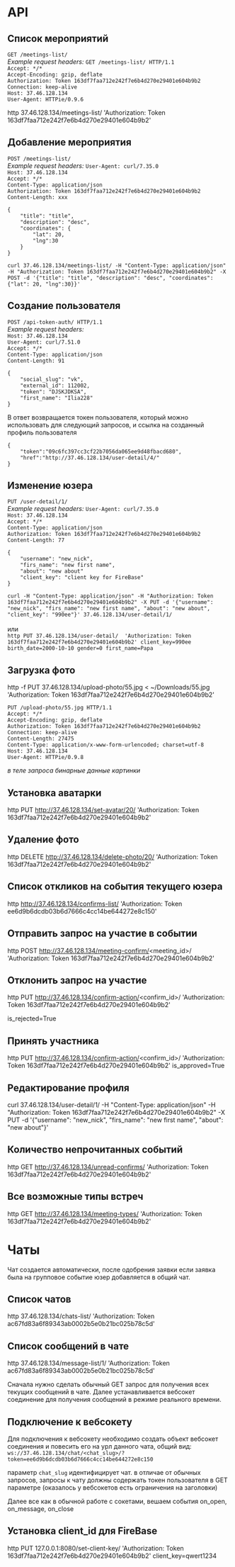 API
====
Список мероприятий
--------------------
`GET /meetings-list/`<br/>
*Example request headers:*
`GET /meetings-list/ HTTP/1.1`<br/>
`Accept: */*`<br/>
`Accept-Encoding: gzip, deflate`<br/>
`Authorization: Token 163df7faa712e242f7e6b4d270e29401e604b9b2`<br/>
`Connection: keep-alive`<br/>
`Host: 37.46.128.134`<br/>
`User-Agent: HTTPie/0.9.6`<br/>

http 37.46.128.134/meetings-list/ 'Authorization: Token 163df7faa712e242f7e6b4d270e29401e604b9b2'


Добавление мероприятия
-----------------------
`POST /meetings-list/`<br/>
*Example request headers:*
`User-Agent: curl/7.35.0`<br/>
`Host: 37.46.128.134`<br/>
`Accept: */*`<br/>
`Content-Type: application/json`<br/>
`Authorization: Token 163df7faa712e242f7e6b4d270e29401e604b9b2`<br/>
`Content-Length: xxx`<br/>

```
{
    "title": "title",
    "description": "desc",
    "coordinates": {
        "lat": 20,
        "lng":30
    }
}
```
`curl 37.46.128.134/meetings-list/ -H "Content-Type: application/json" -H "Authorization: Token 163df7faa712e242f7e6b4d270e29401e604b9b2" -X POST -d '{"title": "title", "description": "desc", "coordinates": {"lat": 20, "lng":30}}'`


Создание пользователя
---------------------
`POST /api-token-auth/ HTTP/1.1`<br/>
*Example request headers:*<br/>
`Host: 37.46.128.134`<br/>
`User-Agent: curl/7.51.0`<br/>
`Accept: */*`<br/>
`Content-Type: application/json`<br/>
`Content-Length: 91`<br/>
```
{
    "social_slug": "vk", 
    "external_id": 112002, 
    "token": "DJSKJDKSA", 
    "first_name": "Ilia228"
}
```

В ответ возвращается токен пользователя, который
можно использовать для следующий запросов, и ссылка
на созданный профиль пользователя

```
{
    "token":"09c6fc397cc3cf22b7056da065ee9d48fbacd680",
    "href":"http://37.46.128.134/user-detail/4/"
}
```

Изменение юзера
----------------
`PUT /user-detail/1/`<br/>
*Example request headers:*
`User-Agent: curl/7.35.0`<br/>
`Host: 37.46.128.134`<br/>
`Accept: */*`<br/>
`Content-Type: application/json`<br/>
`Authorization: Token 163df7faa712e242f7e6b4d270e29401e604b9b2`<br/>
`Content-Length: 77`<br/>

```
{
    "username": "new_nick",
    "firs_name": "new first name",
    "about": "new about"
    "client_key": "client key for FireBase"
}
```

```curl -H "Content-Type: application/json" -H "Authorization: Token 163df7faa712e242f7e6b4d270e29401e604b9b2" -X PUT -d '{"username": "new_nick", "firs_name": "new first name", "about": "new about", "client_key": "990ee"}' 37.46.128.134/user-detail/1/```<br/>
<br/>
или
<br/>
```http PUT 37.46.128.134/user-detail/  'Authorization: Token 163df7faa712e242f7e6b4d270e29401e604b9b2' client_key=990ee birth_date=2000-10-10 gender=0 first_name=Papa```

Загрузка фото
-------------

http -f PUT 37.46.128.134/upload-photo/55.jpg  <  ~/Downloads/55.jpg 'Authorization: Token 163df7faa712e242f7e6b4d270e29401e604b9b2'

`PUT /upload-photo/55.jpg HTTP/1.1`<br/>
`Accept: */*`<br/>
`Accept-Encoding: gzip, deflate`<br/>
`Authorization: Token 163df7faa712e242f7e6b4d270e29401e604b9b2`<br/>
`Connection: keep-alive`<br/>
`Content-Length: 27475`<br/>
`Content-Type: application/x-www-form-urlencoded; charset=utf-8`<br/>
`Host: 37.46.128.134`<br/>
`User-Agent: HTTPie/0.9.8`<br/>

*в теле запроса бинарные данные картинки*


Установка аватарки
-------------------
http PUT http://37.46.128.134/set-avatar/20/ 'Authorization: Token 163df7faa712e242f7e6b4d270e29401e604b9b2'


Удаление фото
-------------------
http DELETE http://37.46.128.134/delete-photo/20/ 'Authorization: Token 163df7faa712e242f7e6b4d270e29401e604b9b2'


Список откликов на события текущего юзера
-----------------------------------------
http http://37.46.128.134/confirms-list/   'Authorization: Token ee6d9b6dcdb03b6d7666c4cc14be644272e8c150'

Отправить запрос на участие в событии
-------------------------------------
http POST http://37.46.128.134/meeting-confirm/<meeting_id>/   'Authorization: Token 163df7faa712e242f7e6b4d270e29401e604b9b2'


Отклонить запрос на участие
---------------------------
http PUT http://37.46.128.134/confirm-action/<confirm_id>/   'Authorization: Token 163df7faa712e242f7e6b4d270e29401e604b9b2'

is_rejected=True

Принять участника
-------------------
http PUT http://37.46.128.134/confirm-action/<confirm_id>/   'Authorization: Token 163df7faa712e242f7e6b4d270e29401e604b9b2'
is_approved=True


Редактирование профиля
----------------------
curl 37.46.128.134/user-detail/1/ -H "Content-Type: application/json" -H "Authorization: Token 163df7faa712e242f7e6b4d270e29401e604b9b2" -X PUT -d '{"username": "new_nick", "firs_name": "new first name", "about": "new about"}'


Количество непрочитанных событий
--------------------------------
http GET http://37.46.128.134/unread-confirms/  'Authorization: Token 163df7faa712e242f7e6b4d270e29401e604b9b2'


Все возможные типы встреч
--------------------------------
http GET http://37.46.128.134/meeting-types/  'Authorization: Token 163df7faa712e242f7e6b4d270e29401e604b9b2'


Чаты
====

Чат создается автоматически, после одобрения заявки
если заявка была на групповое событие юзер добавляется 
в общий чат.

Список чатов
------------
http 37.46.128.134/chats-list/  'Authorization: Token ac67fd83a6f89343ab0002b5e0b21bc025b78c5d'

Список сообщений в чате
------------------------

http 37.46.128.134/message-list/1/ 'Authorization: Token ac67fd83a6f89343ab0002b5e0b21bc025b78c5d'

Сначала нужно сделать обычный GET запрос для получения всех текущих сообщений
в чате. Далее устанавливается вебсокет соединение для получения сообщений в режиме реального времени.

Подключение к вебсокету
-----------------------

Для подключения к вебсокету необходимо создать объект вебсокет соединения
и повесить его на урл данного чата, общий вид:
`ws://37.46.128.134/chat/<chat_slug>/?token=ee6d9b6dcdb03b6d7666c4cc14be644272e8c150`

параметр `chat_slug` идентифицирует чат.
в отличае от обычных запросов, запросы к чату должны содержать
токен пользователя в GET  параметре (оказалось у вебсокетов есть ограничения на заголовки)

Далее все как в обычной работе с сокетами, вешаем события on_open, on_message, on_close


Установка client_id для FireBase
--------------------------------
http PUT 127.0.0.1:8080/set-client-key/  'Authorization: Token 163df7faa712e242f7e6b4d270e29401e604b9b2' client_key=qwert1234